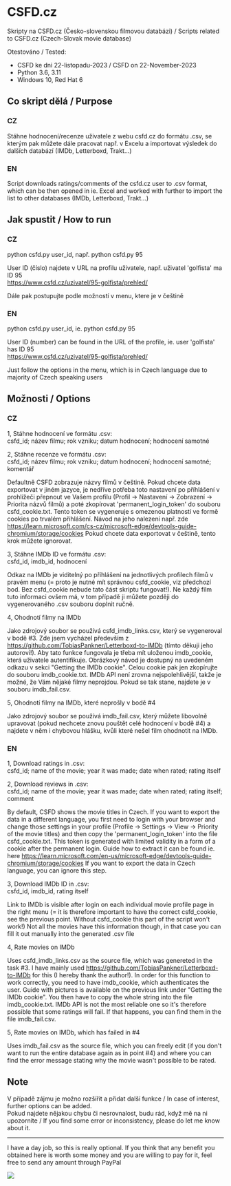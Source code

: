 # CSFD.cz
Skripty na CSFD.cz (Česko-slovenskou filmovou databázi) / Scripts related to CSFD.cz (Czech-Slovak movie database)

Otestováno / Tested:
  - CSFD ke dni 22-listopadu-2023 / CSFD on 22-November-2023
  - Python 3.6, 3.11
  - Windows 10, Red Hat 6  

## Co skript dělá / Purpose
### CZ  
Stáhne hodnocení/recenze uživatele z webu csfd.cz do formátu .csv, se kterým pak můžete dále pracovat např. v Excelu a importovat výsledek do dalších databází (IMDb, Letterboxd, Trakt...)  


### EN 
Script downloads ratings/comments of the csfd.cz user to .csv format, which can be then opened in ie. Excel and worked with further to import the list to other databases (IMDb, Letterboxd, Trakt...)  


## Jak spustit / How to run
### CZ 
python csfd.py user_id, např. python csfd.py 95  

User ID (číslo) najdete v URL na profilu uživatele, např. uživatel 'golfista' ma ID 95  
https://www.csfd.cz/uzivatel/95-golfista/prehled/
    
Dále pak postupujte podle možností v menu, ktere je v češtině   


### EN 
python csfd.py user_id, ie. python csfd.py 95  

User ID (number) can be found in the URL of the profile, ie. user 'golfista' has ID 95    
https://www.csfd.cz/uzivatel/95-golfista/prehled/

Just follow the options in the menu, which is in Czech language due to majority of Czech speaking users 

## Možnosti / Options
### CZ  
1, Stáhne hodnocení ve formátu .csv:  
csfd_id; název filmu; rok vzniku; datum hodnocení; hodnocení samotné  

2, Stáhne recenze ve formátu .csv:  
csfd_id; název filmu; rok vzniku; datum hodnocení; hodnocení samotné; komentář  

Defaultně CSFD zobrazuje názvy filmů v češtině. Pokud chcete data exportovat v jiném jazyce, je nedříve potřeba toto nastavení po příhlášení v prohlížeči přepnout ve Vašem profilu (Profil -> Nastavení -> Zobrazení -> Priorita názvů filmů) a poté zkopírovat 'permanent_login_token' do souboru csfd_cookie.txt. Tento token se vygeneruje s omezenou platností ve formě cookies po trvalém přihlášení. Návod na jeho nalezení např. zde https://learn.microsoft.com/cs-cz/microsoft-edge/devtools-guide-chromium/storage/cookies Pokud chcete data exportovat v češtině, tento krok můžete ignorovat.

3, Stáhne IMDb ID ve formátu .csv:  
csfd_id, imdb_id, hodnocení

Odkaz na IMDb je viditelný po příhlášení na jednotlivých profilech filmů v pravém menu (= proto je nutné mít správnou csfd_cookie, viz předchozí bod. Bez csfd_cookie nebude tato část skriptu fungovat!). Ne každý film tuto informaci ovšem má, v tom případě ji můžete později do vygenerovaného .csv souboru doplnit ručně.

4, Ohodnotí filmy na IMDb  

Jako zdrojový soubor se používá csfd_imdb_links.csv, který se vygeneroval v bodě #3. Zde jsem vycházel především z https://github.com/TobiasPankner/Letterboxd-to-IMDb (tímto děkuji jeho autorovi!). Aby tato funkce fungovala je třeba mít uloženou imdb_cookie, která uživatele autentifikuje. Obrázkový návod je dostupný na uvedeném odkazu v sekci "Getting the IMDb cookie". Celou cookie pak jen zkopírujte do souboru imdb_cookie.txt. IMDb API není zrovna nejspolehlivější, takže je možné, že Vám nějaké filmy neprojdou. Pokud se tak stane, najdete je v souboru imdb_fail.csv.

5, Ohodnotí filmy na IMDb, které neprošly v bodě #4  

Jako zdrojový soubor se používá imdb_fail.csv, který můžete libovolně upravovat (pokud nechcete znovu pouštět celé hodnocení v bodě #4) a najdete v něm i chybovou hlášku, kvůli které nešel film ohodnotit na IMDb.

### EN  
1, Download ratings in .csv:  
csfd_id; name of the movie; year it was made; date when rated; rating itself  

2, Download reviews in .csv:  
csfd_id; name of the movie; year it was made; date when rated; rating itself; comment  

By default, CSFD shows the movie titles in Czech. If you want to export the data in a different language, you first need to login with your browser and change those settings in your profile (Profile -> Settings -> View -> Priority of the movie titles) and then copy the 'permanent_login_token' into the file csfd_cookie.txt. This token is generated with limited validity in a form of a cookie after the permanent login. Guide how to extract it can be found ie. here https://learn.microsoft.com/en-us/microsoft-edge/devtools-guide-chromium/storage/cookies If you want to export the data in Czech language, you can ignore this step.

3, Download IMDb ID in .csv:  
csfd_id, imdb_id, rating itself

Link to IMDb is visible after login on each individual movie profile page in the right menu (= it is therefore important to have the correct csfd_cookie, see the previous point. Without csfd_cookie this part of the script won't work!) Not all the movies have this information though, in that case you can fill it out manually into the generated .csv file

4, Rate movies on IMDb  

Uses csfd_imdb_links.csv as the source file, which was genereted in the task #3. I have mainly used https://github.com/TobiasPankner/Letterboxd-to-IMDb for this (I hereby thank the author!). In order for this function to work correctly, you need to have imdb_cookie, which authenticates the user. Guide with pictures is available on the previous link under "Getting the IMDb cookie". You then have to copy the whole string into the file imdb_cookie.txt. IMDb API is not the most reliable one so it's therefore possible that some ratings will fail. If that happens, you can find them in the file imdb_fail.csv.

5, Rate movies on IMDb, which has failed in #4  

Uses imdb_fail.csv as the source file, which you can freely edit (if you don't want to run the entire database again as in point #4) and where you can find the error message stating why the movie wasn't possible to be rated.


## Note  
V případě zájmu je možno rozšířit a přidat další funkce / In case of interest, further options can be added.  
Pokud najdete nějakou chybu či nesrovnalost, budu rád, když mě na ni upozorníte / If you find some error or inconsistency, please do let me know about it.

------

I have a day job, so this is really optional. If you think that any benefit you obtained here is worth some money and you are willing to pay for it, feel free to send any amount through PayPal

[![](https://www.paypalobjects.com/en_US/i/btn/btn_donateCC_LG.gif)](https://www.paypal.com/donate/?hosted_button_id=QQCS64WL9MJV6)
